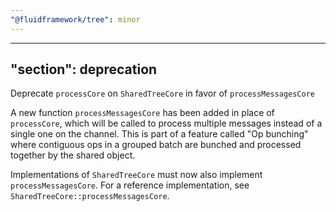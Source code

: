 ```yaml
---
"@fluidframework/tree": minor
---
```

---
"section": deprecation
---

Deprecate `processCore` on `SharedTreeCore` in favor of `processMessagesCore`

A new function `processMessagesCore` has been added in place of `processCore`, which will be called to process multiple messages instead of a single one on the channel. This is part of a feature called "Op bunching" where contiguous ops in a grouped batch are bunched and processed together by the shared object.

Implementations of `SharedTreeCore` must now also implement `processMessagesCore`. For a reference implementation, see `SharedTreeCore::processMessagesCore`.

